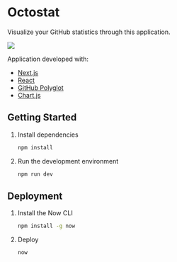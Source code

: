 # Octostat

Visualize your GitHub statistics through this application.

![](images/Octostat.png)

Application developed with:

- [Next.js](https://nextjs.org/)
- [React](https://reactjs.org/)
- [GitHub Polyglot](https://github.com/IonicaBizau/node-gh-polyglot)
- [Chart.js](https://www.chartjs.org/)

## Getting Started

1. Install dependencies

   ```bash
   npm install
   ```

2. Run the development environment

   ```bash
   npm run dev
   ```

## Deployment

1. Install the Now CLI

   ```bash
   npm install -g now
   ```

2. Deploy

   ```bash
   now
   ```
